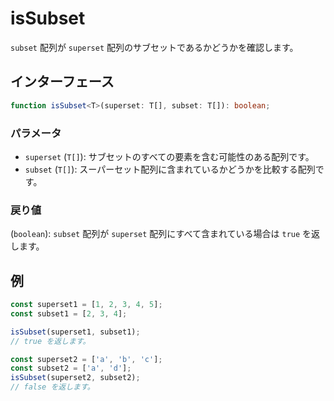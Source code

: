 # isSubset

`subset` 配列が `superset` 配列のサブセットであるかどうかを確認します。

## インターフェース

```typescript
function isSubset<T>(superset: T[], subset: T[]): boolean;
```

### パラメータ

- `superset` (`T[]`): サブセットのすべての要素を含む可能性のある配列です。
- `subset` (`T[]`): スーパーセット配列に含まれているかどうかを比較する配列です。

### 戻り値

(`boolean`): `subset` 配列が `superset` 配列にすべて含まれている場合は `true` を返します。

## 例

```typescript
const superset1 = [1, 2, 3, 4, 5];
const subset1 = [2, 3, 4];

isSubset(superset1, subset1);
// true を返します。

const superset2 = ['a', 'b', 'c'];
const subset2 = ['a', 'd'];
isSubset(superset2, subset2);
// false を返します。
```
